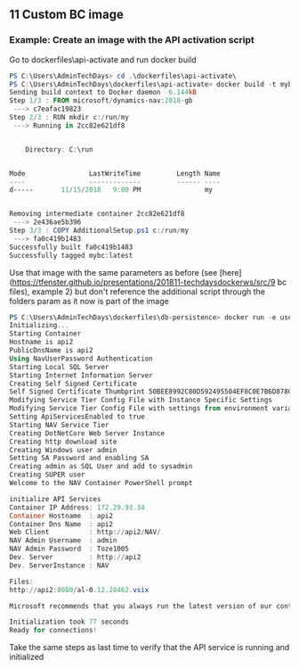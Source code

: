 ## 11 Custom BC image
### Example: Create an image with the API activation script
Go to dockerfiles\api-activate and run docker build
```PowerShell
PS C:\Users\AdminTechDays> cd .\dockerfiles\api-activate\
PS C:\Users\AdminTechDays\dockerfiles\api-activate> docker build -t mybc .
Sending build context to Docker daemon  6.144kB
Step 1/3 : FROM microsoft/dynamics-nav:2018-gb
 ---> c7eafac19823
Step 2/3 : RUN mkdir c:/run/my
 ---> Running in 2cc82e621df8


    Directory: C:\run


Mode                LastWriteTime         Length Name
----                -------------         ------ ----
d-----       11/15/2018   9:00 PM                my


Removing intermediate container 2cc82e621df8
 ---> 2e436ae5b396
Step 3/3 : COPY AdditionalSetup.ps1 c:/run/my
 ---> fa0c419b1483
Successfully built fa0c419b1483
Successfully tagged mybc:latest
```
Use that image with the same parameters as before (see [here](https://tfenster.github.io/presentations/201811-techdaysdockerws/src/9 bc files), example 2) but don't reference the additional script through the folders param as it now is part of the image
```PowerShell
PS C:\Users\AdminTechDays\dockerfiles\db-persistence> docker run -e usessl=n -e accept_eula=y --name api2 --hostname api2 -e customNavSettings="ApiServicesEnabled=true" mybc
Initializing...
Starting Container
Hostname is api2
PublicDnsName is api2
Using NavUserPassword Authentication
Starting Local SQL Server
Starting Internet Information Server
Creating Self Signed Certificate
Self Signed Certificate Thumbprint 50BEE8992C80D592495504EF8C0E7B6D878CC9F1
Modifying Service Tier Config File with Instance Specific Settings
Modifying Service Tier Config File with settings from environment variable
Setting ApiServicesEnabled to true
Starting NAV Service Tier
Creating DotNetCore Web Server Instance
Creating http download site
Creating Windows user admin
Setting SA Password and enabling SA
Creating admin as SQL User and add to sysadmin
Creating SUPER user
Welcome to the NAV Container PowerShell prompt

initialize API Services
Container IP Address: 172.29.93.34
Container Hostname  : api2
Container Dns Name  : api2
Web Client          : http://api2/NAV/
NAV Admin Username  : admin
NAV Admin Password  : Toze1005
Dev. Server         : http://api2
Dev. ServerInstance : NAV

Files:
http://api2:8080/al-0.12.28462.vsix

Microsoft recommends that you always run the latest version of our containers.

Initialization took 77 seconds
Ready for connections!
```
Take the same steps as last time to verify that the API service is running and initialized